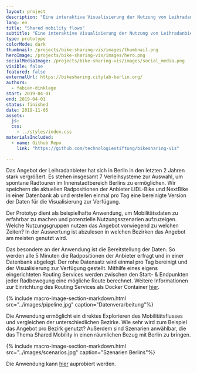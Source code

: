 ```yaml
---
layout: project
description: "Eine interaktive Visualisierung der Nutzung von Leihradanbietern in Berlin"
lang: en
title: "Shared mobility flows"
subtitle: "Eine interaktive Visualisierung der Nutzung von Leihradanbietern in Berlin"
type: prototype
colorMode: dark
thumbnail: /projects/bike-sharing-vis/images/thumbnail.png
heroImage: /projects/bike-sharing-vis/images/hero.png
socialMediaImage: /projects/bike-sharing-vis/images/social_media.png
visible: false
featured: false
externalUrl: https://bikesharing.citylab-berlin.org/
authors:
  - fabian-dinklage
start: 2019-04-01
end: 2019-04-01
status: finished
date: 2019-11-05
assets:
  js:
  css:
    - ../styles/index.css
materialsIncluded:
  - name: Github Repo
    link: "https://github.com/technologiestiftung/bikesharing-vis"

---
```



Das Angebot der Leihradanbieter hat sich in Berlin in den letzten 2 Jahren stark vergrößert. Es stehen insgesamt 7 Verleihsysteme zur Auswahl, um spontane Radtouren im Innenstadtbereich Berlins zu ermöglichen. Wir speichern die aktuellen Radpositionen der Anbieter LIDL-Bike und NextBike in einer Datenbank ab und erstellen einmal pro Tag eine bereinigte Version der Daten für die Visualisierung zur Verfügung.

Der Prototyp dient als beispielhafte Anwendung, um Mobilitätsdaten zu erfahrbar zu machen und potenzielle Nutzungsszenarien aufzuzeigen. Welche Nutzungsgruppen nutzen das Angebot vorwiegend zu welchen Zeiten? In der Auswertung ist abzulesen in welchen Bezirken das Angebot am meisten genutzt wird. 

Das besondere an der Anwendung ist die Bereitstellung der Daten. So werden alle 5 Minuten die Radpositionen der Anbieter erfragt und in einer Datenbank abgelegt. Der rohe Datensatz wird einmal pro Tag bereinigt und der Visualisierung zur Verfügung gestellt. Mithilfe eines eigens eingerichteten Routing Services werden zwischen den Start- & Endpunkten jeder Radbewegung eine mögliche Route berechnet. Weitere Informationen zur Einrichtung des Routing Services als Docker Container [hier](https://hub.docker.com/r/osrm/osrm-backend/). 

{% include macro-image-section-markdown.html src="../images/pipeline.jpg" caption="Datenverarbeitung"%}

Die Anwendung ermöglicht ein direktes Explorieren des Mobilitätsflusses und vergleichen der unterschiedlichen Bezirke. Wie sehr wird zum Beispiel das Angebot pro Bezirk genutzt? Außerdem sind Szenarien anwählbar, die das Thema Shared Mobility in einen räumlichen Bezug mit Berlin zu bringen.

{% include macro-image-section-markdown.html src="../images/scenarios.jpg" caption="Szenarien Berlins"%}


Die Anwendung kann [hier](https://bikesharing.citylab-berlin.org) auprobiert werden.




